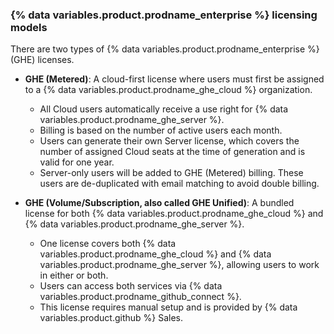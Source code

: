 ### {% data variables.product.prodname_enterprise %} licensing models

There are two types of {% data variables.product.prodname_enterprise %} (GHE) licenses.

* **GHE (Metered)**: A cloud-first license where users must first be assigned to a {% data variables.product.prodname_ghe_cloud %} organization.
    * All Cloud users automatically receive a use right for {% data variables.product.prodname_ghe_server %}.
    * Billing is based on the number of active users each month.
    * Users can generate their own Server license, which covers the number of assigned Cloud seats at the time of generation and is valid for one year.
    * Server-only users will be added to GHE (Metered) billing. These users are de-duplicated with email matching to avoid double billing.

* **GHE (Volume/Subscription, also called GHE Unified)**: A bundled license for both {% data variables.product.prodname_ghe_cloud %} and {% data variables.product.prodname_ghe_server %}.
    * One license covers both {% data variables.product.prodname_ghe_cloud %} and {% data variables.product.prodname_ghe_server %}, allowing users to work in either or both.
    * Users can access both services via {% data variables.product.prodname_github_connect %}.
    * This license requires manual setup and is provided by {% data variables.product.github %} Sales.
